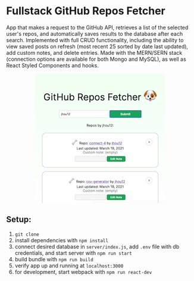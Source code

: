 # Fullstack GitHub Repos Fetcher

App that makes a request to the GitHub API, retrieves a list of the selected user's repos, and automatically saves results to the database after each search. Implemented with full CRUD functionality, including the ability to view saved posts on refresh (most recent 25 sorted by date last updated), add custom notes, and delete entries. Made with the MERN/SERN stack (connection options are available for both Mongo and MySQL), as well as React Styled Components and hooks.

<p align="center">
<img src="screenshot.png" width="350"/>
</p>

## Setup:

1. `git clone`
1. install dependencies with `npm install`
1. connect desired database in `server/index.js`, add `.env` file with db credentials, and start server with `npm run start`
1. build bundle with `npm run build`
1. verify app up and running at `localhost:3000`
1. for development, start webpack with `npm run react-dev`